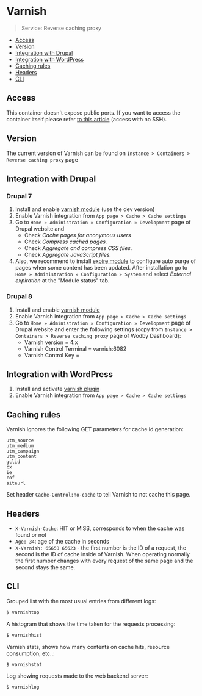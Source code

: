 # Varnish

> Service: Reverse caching proxy

* [Access](#access)
* [Version](#version)    
* [Integration with Drupal](#integration-with-drupal)
* [Integration with WordPress](#integration-with-wordpress)
* [Caching rules](#caching-rules)
* [Headers](#headers)
* [CLI](#cli)

## Access

This container doesn't expose public ports. If you want to access the container itself please refer [to this article](access.md) (access with no SSH). 

## Version

The current version of Varnish can be found on `Instance > Containers > Reverse caching proxy` page

## Integration with Drupal

### Drupal 7

1. Install and enable <a href="https://www.drupal.org/project/varnish" target="_blank">varnish module</a> (use the dev version)
2. Enable Varnish integration from `App page > Cache > Cache settings`
3. Go to `Home » Administration » Configuration » Development` page of Drupal website and
    * Check *Cache pages for anonymous users*
    * Check *Compress cached pages.*
    * Check *Aggregate and compress CSS files.*
    * Check *Aggregate JavaScript files.*    
4. Also, we recommend to install <a href="https://www.drupal.org/project/expire" target="_blank">expire module</a> to configure auto purge of pages when some content has been updated. After installation go to `Home » Administration » Configuration » System` and select *External expiration* at the "Module status" tab.

### Drupal 8

1. Install and enable <a href="https://www.drupal.org/project/varnish" target="_blank">varnish module</a>
2. Enable Varnish integration from `App page > Cache > Cache settings`
3. Go to `Home » Administration » Configuration » Development` page of Drupal website and enter the following settings (copy from `Instance > Containers > Reverse caching proxy` page of Wodby Dashboard): 
    * Varnish version = 4.x
    * Varnish Control Terminal = varnish:6082
    * Varnish Control Key = <Copy Secret >
    
## Integration with WordPress

1. Install and activate <a href="https://wordpress.org/plugins/varnish-http-purge/" target="_blank">varnish plugin</a>
2. Enable Varnish integration from `App page > Cache > Cache settings`

## Caching rules

Varnish ignores the following GET parameters for cache id generation: 

```
utm_source
utm_medium
utm_campaign
utm_content
gclid
cx
ie
cof
siteurl
```

Set header `Cache-Control:no-cache` to tell Varnish to not cache this page.

## Headers

* `X-Varnish-Cache`: HIT or MISS, corresponds to when the cache was found or not 
* `Age: 34`: age of the cache in seconds
* `X-Varnish: 65658 65623` - the first number is the ID of a request, the second is the ID of cache inside of Varnish. When operating normally the first number changes with every request of the same page and the second stays the same.

## CLI

Grouped list with the most usual entries from different logs:
```bash
$ varnishtop
```

A histogram that shows the time taken for the requests processing:
```bash
$ varnishhist
```

Varnish stats, shows how many contents on cache hits, resource consumption, etc..:
```bash
$ varnishstat
``` 

Log showing requests made to the web backend server:
```bash
$ varnishlog
``` 